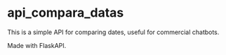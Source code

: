 # api_compara_datas
This is a simple API for comparing dates, useful for commercial chatbots.

Made with FlaskAPI.
